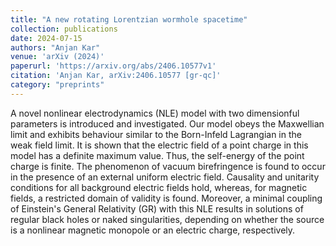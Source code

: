 ```yaml
---
title: "A new rotating Lorentzian wormhole spacetime"
collection: publications
date: 2024-07-15
authors: "Anjan Kar"
venue: 'arXiv (2024)'
paperurl: 'https://arxiv.org/abs/2406.10577v1'
citation: 'Anjan Kar, arXiv:2406.10577 [gr-qc]'
category: "preprints"
---
```


A novel nonlinear electrodynamics (NLE) model with two dimensionful parameters is introduced and investigated. Our model obeys the Maxwellian limit and exhibits behaviour similar to the Born-Infeld Lagrangian in the weak field limit. It is shown that the electric field of a point charge in this model has a definite maximum value. Thus, the self-energy of the point charge is finite. The phenomenon of vacuum birefringence is found to occur in the presence of an external uniform electric field. Causality and unitarity conditions for all background electric fields hold, whereas, for magnetic fields, a restricted domain of validity is found. Moreover, a minimal coupling of Einstein's General Relativity (GR) with this NLE results in solutions of regular black holes or naked singularities, depending on whether the source is a nonlinear magnetic monopole or an electric charge, respectively. 
